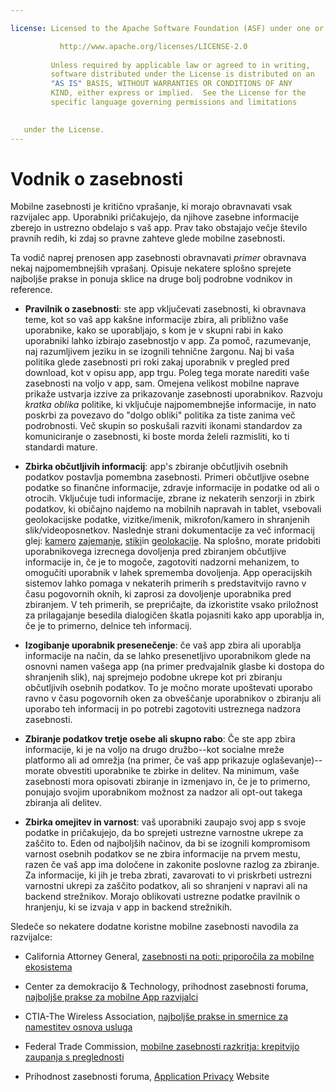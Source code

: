 ```yaml
---

license: Licensed to the Apache Software Foundation (ASF) under one or more contributor license agreements. See the NOTICE file distributed with this work for additional information regarding copyright ownership. The ASF licenses this file to you under the Apache License, Version 2.0 (the "License"); you may not use this file except in compliance with the License. You may obtain a copy of the License at

           http://www.apache.org/licenses/LICENSE-2.0
    
         Unless required by applicable law or agreed to in writing,
         software distributed under the License is distributed on an
         "AS IS" BASIS, WITHOUT WARRANTIES OR CONDITIONS OF ANY
         KIND, either express or implied.  See the License for the
         specific language governing permissions and limitations
    

   under the License.
---
```


# Vodnik o zasebnosti

Mobilne zasebnosti je kritično vprašanje, ki morajo obravnavati vsak razvijalec app. Uporabniki pričakujejo, da njihove zasebne informacije zberejo in ustrezno obdelajo s vaš app. Prav tako obstajajo večje število pravnih redih, ki zdaj so pravne zahteve glede mobilne zasebnosti.

Ta vodič naprej prenosen app zasebnosti obravnavati *primer* obravnava nekaj najpomembnejših vprašanj. Opisuje nekatere splošno sprejete najboljše prakse in ponuja sklice na druge bolj podrobne vodnikov in reference.

*   **Pravilnik o zasebnosti**: ste app vključevati zasebnosti, ki obravnava teme, kot so vaš app kakšne informacije zbira, ali približno vaše uporabnike, kako se uporabljajo, s kom je v skupni rabi in kako uporabniki lahko izbirajo zasebnostjo v app. Za pomoč, razumevanje, naj razumljivem jeziku in se izognili tehnične žargonu. Naj bi vaša politika glede zasebnosti pri roki zakaj uporabnik v pregled pred download, kot v opisu app, app trgu. Poleg tega morate narediti vaše zasebnosti na voljo v app, sam. Omejena velikost mobilne naprave prikaže ustvarja izzive za prikazovanje zasebnosti uporabnikov. Razvoju *kratka oblika* politike, ki vključuje najpomembnejše informacije, in nato poskrbi za povezavo do "dolgo obliki" politika za tiste zanima več podrobnosti. Več skupin so poskušali razviti ikonami standardov za komuniciranje o zasebnosti, ki boste morda želeli razmisliti, ko ti standardi mature.

*   **Zbirka občutljivih informacij**: app's zbiranje občutljivih osebnih podatkov postavlja pomembna zasebnosti. Primeri občutljive osebne podatke so finančne informacije, zdravje informacije in podatke od ali o otrocih. Vključuje tudi informacije, zbrane iz nekaterih senzorji in zbirk podatkov, ki običajno najdemo na mobilnih napravah in tablet, vsebovali geolokacijske podatke, vizitke/imenik, mikrofon/kamero in shranjenih slik/videoposnetkov. Naslednje strani dokumentacije za več informacij glej: [kamero][1] [zajemanje][2], [stiki][3]in [geolokacije][4]. Na splošno, morate pridobiti uporabnikovega izrecnega dovoljenja pred zbiranjem občutljive informacije in, če je to mogoče, zagotoviti nadzorni mehanizem, to omogučiti uporabnik v lahek sprememba dovoljenja. App operacijskih sistemov lahko pomaga v nekaterih primerih s predstavitvijo ravno v času pogovornih oknih, ki zaprosi za dovoljenje uporabnika pred zbiranjem. V teh primerih, se prepričajte, da izkoristite vsako priložnost za prilagajanje besedila dialogičen škatla pojasniti kako app uporablja in, če je to primerno, delnice teh informacij.

*   **Izogibanje uporabnik presenečenje**: če vaš app zbira ali uporablja informacije na način, da se lahko presenetljivo uporabnikom glede na osnovni namen vašega app (na primer predvajalnik glasbe ki dostopa do shranjenih slik), naj sprejmejo podobne ukrepe kot pri zbiranju občutljivih osebnih podatkov. To je močno morate upoštevati uporabo ravno v času pogovornih oken za obveščanje uporabnikov o zbiranju ali uporabo teh informacij in po potrebi zagotoviti ustreznega nadzora zasebnosti.

*   **Zbiranje podatkov tretje osebe ali skupno rabo**: Če ste app zbira informacije, ki je na voljo na drugo družbo--kot socialne mreže platformo ali ad omrežja (na primer, če vaš app prikazuje oglaševanje)--morate obvestiti uporabnike te zbirke in delitev. Na minimum, vaše zasebnosti mora opisovati zbiranje in izmenjavo in, če je to primerno, ponujajo svojim uporabnikom možnost za nadzor ali opt-out takega zbiranja ali delitev.

*   **Zbirka omejitev in varnost**: vaš uporabniki zaupajo svoj app s svoje podatke in pričakujejo, da bo sprejeti ustrezne varnostne ukrepe za zaščito to. Eden od najboljših načinov, da bi se izognili kompromisom varnost osebnih podatkov se ne zbira informacije na prvem mestu, razen če vaš app ima določene in zakonite poslovne razlog za zbiranje. Za informacije, ki jih je treba zbrati, zavarovati to vi priskrbeti ustrezni varnostni ukrepi za zaščito podatkov, ali so shranjeni v napravi ali na backend strežnikov. Morajo oblikovati ustrezne podatke pravilnik o hranjenju, ki se izvaja v app in backend strežnikih.

 [1]: cordova_camera_camera.md.html
 [2]: cordova_media_capture_capture.md.html
 [3]: cordova_contacts_contacts.md.html
 [4]: cordova_geolocation_geolocation.md.html

Sledeče so nekatere dodatne koristne mobilne zasebnosti navodila za razvijalce:

*   California Attorney General, [zasebnosti na poti: priporočila za mobilne ekosistema][5]

*   Center za demokracijo & Technology, prihodnost zasebnosti foruma, [najboljše prakse za mobilne App razvijalci][6]

*   CTIA-The Wireless Association, [najboljše prakse in smernice za namestitev osnova usluga][7]

*   Federal Trade Commission, [mobilne zasebnosti razkritja: krepitvijo zaupanja s preglednosti][8]

*   Prihodnost zasebnosti foruma, [Application Privacy][9] Website

 [5]: http://oag.ca.gov/sites/all/files/pdfs/privacy/privacy_on_the_go.pdf
 [6]: http://www.futureofprivacy.org/wp-content/uploads/Best-Practices-for-Mobile-App-Developers_Final.pdf
 [7]: http://www.ctia.org/business_resources/wic/index.cfm/AID/11300
 [8]: http://www.ftc.gov/os/2013/02/130201mobileprivacyreport.pdf
 [9]: http://www.applicationprivacy.org